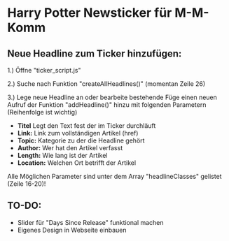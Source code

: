 # Harry Potter Newsticker für M-M-Komm

## Neue Headline zum Ticker hinzufügen:

1.) Öffne "ticker_script.js"

2.) Suche nach Funktion "createAllHeadlines()" (momentan Zeile 26)

3.) Lege neue Headline an oder bearbeite bestehende
  Füge einen neuen Aufruf der Funktion "addHeadline()" hinzu mit folgenden Parametern (Reihenfolge ist wichtig)
  - **Titel** Legt den Text fest der im Ticker durchläuft
  - **Link:** Link zum vollständigen Artikel (href)
  - **Topic:** Kategorie zu der die Headline gehört
  - **Author:** Wer hat den Artikel verfasst
  - **Length:** Wie lang ist der Artikel
  - **Location:** Welchen Ort betrifft der Artikel

  Alle Möglichen Parameter sind unter dem Array "headlineClasses" gelistet (Zeile 16-20)!

## TO-DO:
- Slider für "Days Since Release" funktional machen
- Eigenes Design in Webseite einbauen

